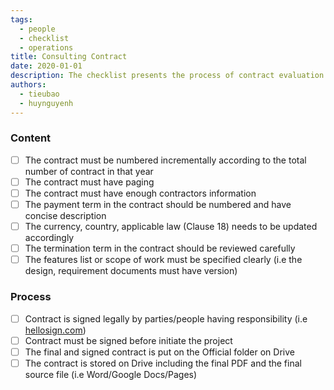 ```yaml
---
tags:
  - people
  - checklist
  - operations
title: Consulting Contract
date: 2020-01-01
description: The checklist presents the process of contract evaluation.
authors:
  - tieubao
  - huynguyenh
---
```


### Content

- [ ] The contract must be numbered incrementally according to the total number of contract in that year
- [ ] The contract must have paging
- [ ] The contract must have enough contractors information
- [ ] The payment term in the contract should be numbered and have concise description
- [ ] The currency, country, applicable law (Clause 18) needs to be updated accordingly
- [ ] The termination term in the contract should be reviewed carefully
- [ ] The features list or scope of work must be specified clearly (i.e the design, requirement documents must have version)

### Process

- [ ] Contract is signed legally by parties/people having responsibility (i.e [hellosign.com](http://hellosign.com/))
- [ ] Contract must be signed before initiate the project
- [ ] The final and signed contract is put on the Official folder on Drive
- [ ] The contract is stored on Drive including the final PDF and the final source file (i.e Word/Google Docs/Pages)
